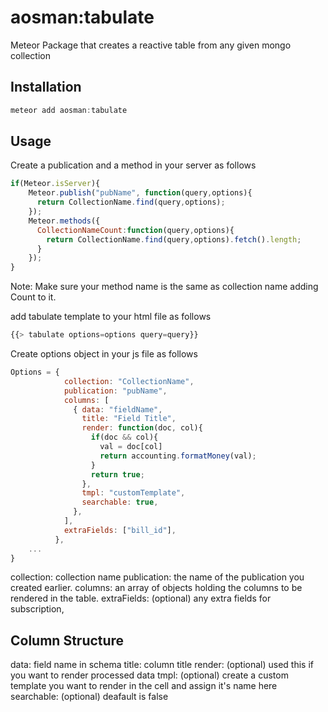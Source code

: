 aosman:tabulate
=========================
Meteor Package that creates a reactive table from any given mongo collection

## Installation
```js
meteor add aosman:tabulate
```

## Usage
Create a publication and a method in your server as follows
```js
if(Meteor.isServer){
    Meteor.publish("pubName", function(query,options){
      return CollectionName.find(query,options);
    });
    Meteor.methods({
      CollectionNameCount:function(query,options){
        return CollectionName.find(query,options).fetch().length;
      }
    });
}
```
Note: Make sure your method name is the same as collection name adding Count to it.

add tabulate template to your html file as follows

```js
{{> tabulate options=options query=query}}
```
Create options object in your js file as follows
```js
Options = {
            collection: "CollectionName",
            publication: "pubName",
            columns: [
              { data: "fieldName",
                title: "Field Title",
                render: function(doc, col){
                  if(doc && col){
                    val = doc[col]
                    return accounting.formatMoney(val);
                  }
                  return true;
                },
                tmpl: "customTemplate",
                searchable: true,
              },
            ],
            extraFields: ["bill_id"],
          },
    ...
}
```
collection: collection name
publication: the name of the publication you created earlier.
columns: an array of objects holding the columns to be rendered in the table.
extraFields: (optional) any extra fields for subscription,

## Column Structure
data: field name in schema
title: column title
render: (optional) used this if you want to render processed data
tmpl: (optional) create a custom template you want to render in the cell and assign it's name here
searchable: (optional) deafault is false 
